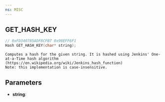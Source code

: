 ```yaml
---
ns: MISC
---
```

## GET_HASH_KEY

```c
// 0xFD340785ADF8CFB7 0x98EFF6F1
Hash GET_HASH_KEY(char* string);
```

```
Computes a hash for the given string. It is hashed using Jenkins' One-at-a-Time hash algorithm (https://en.wikipedia.org/wiki/Jenkins_hash_function)
Note: this implementation is case-insensitive.
```

## Parameters
* **string**:
